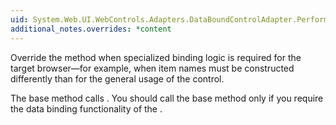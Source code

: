 ```yaml
---
uid: System.Web.UI.WebControls.Adapters.DataBoundControlAdapter.PerformDataBinding(System.Collections.IEnumerable)
additional_notes.overrides: *content
---
```


<p>Override the <xref href="System.Web.UI.WebControls.Adapters.DataBoundControlAdapter.PerformDataBinding(System.Collections.IEnumerable)"></xref> method when specialized binding logic is required for the target browser—for example, when item names must be constructed differently than for the general usage of the control.  
  
 The <xref href="System.Web.UI.WebControls.Adapters.DataBoundControlAdapter.PerformDataBinding(System.Collections.IEnumerable)"></xref> base method calls <xref href="System.Web.UI.WebControls.DataBoundControl.PerformDataBinding(System.Collections.IEnumerable)"></xref>. You should call the <xref href="System.Web.UI.WebControls.Adapters.DataBoundControlAdapter.PerformDataBinding(System.Collections.IEnumerable)"></xref> base method only if you require the data binding functionality of the <xref href="System.Web.UI.WebControls.DataBoundControl"></xref>.</p>


